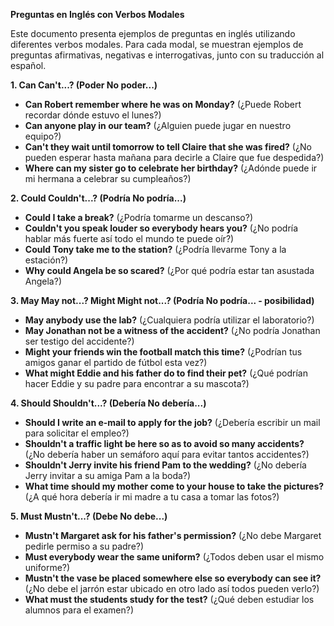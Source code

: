 

**Preguntas en Inglés con Verbos Modales**

Este documento presenta ejemplos de preguntas en inglés utilizando diferentes verbos modales. Para cada modal, se muestran ejemplos de preguntas afirmativas, negativas e interrogativas, junto con su traducción al español.

**1. Can Can't...? (Poder No poder...)**

*   **Can Robert remember where he was on Monday?** (¿Puede Robert recordar dónde estuvo el lunes?)
*   **Can anyone play in our team?** (¿Alguien puede jugar en nuestro equipo?)
*   **Can't they wait until tomorrow to tell Claire that she was fired?** (¿No pueden esperar hasta mañana para decirle a Claire que fue despedida?)
*   **Where can my sister go to celebrate her birthday?** (¿Adónde puede ir mi hermana a celebrar su cumpleaños?)

**2. Could Couldn't...? (Podría No podría...)**

*   **Could I take a break?** (¿Podría tomarme un descanso?)
*   **Couldn't you speak louder so everybody hears you?** (¿No podría hablar más fuerte así todo el mundo te puede oír?)
*   **Could Tony take me to the station?** (¿Podría llevarme Tony a la estación?)
*   **Why could Angela be so scared?** (¿Por qué podría estar tan asustada Angela?)

**3. May May not...?   Might Might not...? (Podría No podría... - posibilidad)**

*   **May anybody use the lab?** (¿Cualquiera podría utilizar el laboratorio?)
*   **May Jonathan not be a witness of the accident?** (¿No podría Jonathan ser testigo del accidente?)
*   **Might your friends win the football match this time?** (¿Podrían tus amigos ganar el partido de fútbol esta vez?)
*   **What might Eddie and his father do to find their pet?** (¿Qué podrían hacer Eddie y su padre para encontrar a su mascota?)

**4. Should Shouldn't...? (Debería No debería...)**

*   **Should I write an e-mail to apply for the job?** (¿Debería escribir un mail para solicitar el empleo?)
*   **Shouldn't a traffic light be here so as to avoid so many accidents?** (¿No debería haber un semáforo aquí para evitar tantos accidentes?)
*   **Shouldn't Jerry invite his friend Pam to the wedding?** (¿No debería Jerry invitar a su amiga Pam a la boda?)
*   **What time should my mother come to your house to take the pictures?** (¿A qué hora debería ir mi madre a tu casa a tomar las fotos?)

**5. Must Mustn't...? (Debe No debe...)**

*   **Mustn't Margaret ask for his father's permission?** (¿No debe Margaret pedirle permiso a su padre?)
*   **Must everybody wear the same uniform?** (¿Todos deben usar el mismo uniforme?)
*   **Mustn't the vase be placed somewhere else so everybody can see it?** (¿No debe el jarrón estar ubicado en otro lado así todos pueden verlo?)
*   **What must the students study for the test?** (¿Qué deben estudiar los alumnos para el examen?)

